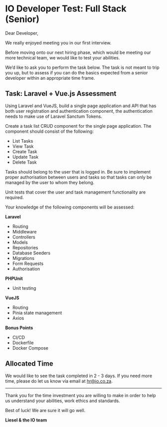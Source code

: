 # **IO Developer Test: Full Stack (Senior)**


Dear Developer,

We really enjoyed meeting you in our first interview.

Before moving onto our next hiring phase, which would be meeting our more technical team, we would like to test your abilities.

We’d like to ask you to perform the task below. The task is not meant to trip you up, but to assess if you can do the basics expected from a senior developer within an appropriate time frame.

## **Task: Laravel + Vue.js Assessment**

Using Laravel and VueJS, build a single page application and API that has both user registration and authentication component, the authentication needs to make use of Laravel Sanctum Tokens.

Create a task list CRUD component for the single page application. The component should consist of the following:

- List Tasks
- View Task
- Create Task
- Update Task
- Delete Task

Tasks should belong to the user that is logged in. Be sure to implement proper authorisation between users and tasks so that tasks can only be managed by the user to whom they belong.

Unit tests that cover the user and task management functionality are required.

Your knowledge of the following components will be assessed:

**Laravel**

- Routing
- Middleware
- Controllers
- Models
- Repositories
- Database Seeders
- Migrations
- Form Requests
- Authorisation

**PHPUnit**

- Unit testing

**VueJS**

- Routing
- Pinia state management
- Axios

**Bonus Points**

- CI/CD
- Dockerfile
- Docker Compose

## **Allocated Time**

We would like to see the task completed in 2 - 3 days. If you need more time, please do let us know via email at hr@io.co.za. 

---

Thank you for the time investment you are willing to make in order to help us understand your abilities, work ethics and standards.

Best of luck! We are sure it will go well.

**Liesel & the IO team**

